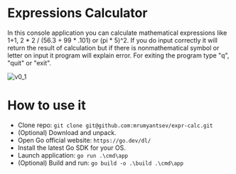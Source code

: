 # Expressions Calculator

In this console application you can calculate mathematical expressions like 1+1, 2 * 2 / (56.3 + 99 * .101) or (pi * 5)^2. If you do input correctly it will return the result of calculation but if there is nonmathematical symbol or letter on input it program will explain error. For exiting the program type "q", "quit" or "exit".

![v0_1](https://github.com/mrumyantsev/expr-calc/assets/36193247/7a1ade3f-3ef8-4504-9286-957332eb91a2)

# How to use it

- Clone repo:
`git clone git@github.com:mrumyantsev/expr-calc.git`
- (Optional) Download and unpack.
- Open Go official website:
`https://go.dev/dl/`
- Install the latest Go SDK for your OS.
- Launch application:
`go run .\cmd\app`
- (Optional) Build and run:
`go build -o .\build .\cmd\app`
